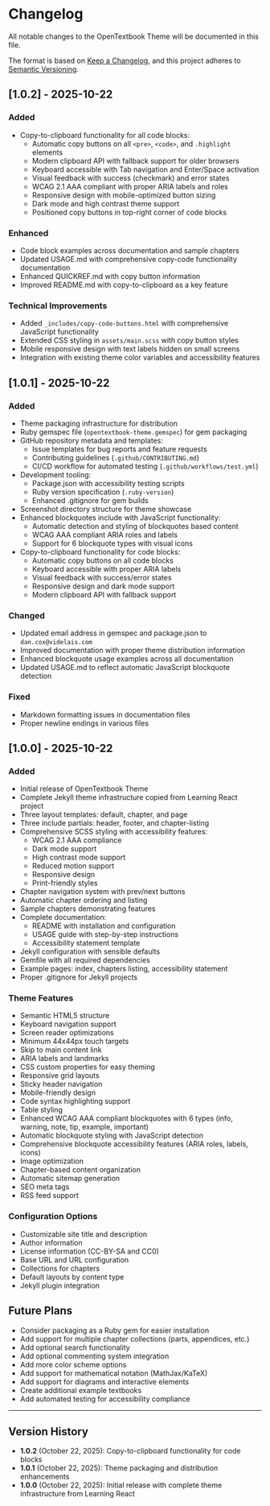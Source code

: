 # Changelog

All notable changes to the OpenTextbook Theme will be documented in this file.

The format is based on [Keep a Changelog](https://keepachangelog.com/en/1.0.0/),
and this project adheres to [Semantic Versioning](https://semver.org/spec/v2.0.0.html).

## [1.0.2] - 2025-10-22

### Added

- Copy-to-clipboard functionality for all code blocks:
  - Automatic copy buttons on all `<pre>`, `<code>`, and `.highlight` elements
  - Modern clipboard API with fallback support for older browsers
  - Keyboard accessible with Tab navigation and Enter/Space activation
  - Visual feedback with success (checkmark) and error states
  - WCAG 2.1 AAA compliant with proper ARIA labels and roles
  - Responsive design with mobile-optimized button sizing
  - Dark mode and high contrast theme support
  - Positioned copy buttons in top-right corner of code blocks

### Enhanced

- Code block examples across documentation and sample chapters
- Updated USAGE.md with comprehensive copy-code functionality documentation
- Enhanced QUICKREF.md with copy button information
- Improved README.md with copy-to-clipboard as a key feature

### Technical Improvements

- Added `_includes/copy-code-buttons.html` with comprehensive JavaScript functionality
- Extended CSS styling in `assets/main.scss` with copy button styles
- Mobile responsive design with text labels hidden on small screens
- Integration with existing theme color variables and accessibility features

## [1.0.1] - 2025-10-22

### Added

- Theme packaging infrastructure for distribution
- Ruby gemspec file (`opentextbook-theme.gemspec`) for gem packaging
- GitHub repository metadata and templates:
  - Issue templates for bug reports and feature requests
  - Contributing guidelines (`.github/CONTRIBUTING.md`)
  - CI/CD workflow for automated testing (`.github/workflows/test.yml`)
- Development tooling:
  - Package.json with accessibility testing scripts
  - Ruby version specification (`.ruby-version`)
  - Enhanced .gitignore for gem builds
- Screenshot directory structure for theme showcase
- Enhanced blockquotes include with JavaScript functionality:
  - Automatic detection and styling of blockquotes based content
  - WCAG AAA compliant ARIA roles and labels
  - Support for 6 blockquote types with visual icons
- Copy-to-clipboard functionality for code blocks:
  - Automatic copy buttons on all code blocks
  - Keyboard accessible with proper ARIA labels
  - Visual feedback with success/error states
  - Responsive design and dark mode support
  - Modern clipboard API with fallback support

### Changed

- Updated email address in gemspec and package.json to `dan.cox@videlais.com`
- Improved documentation with proper theme distribution information
- Enhanced blockquote usage examples across all documentation
- Updated USAGE.md to reflect automatic JavaScript blockquote detection

### Fixed

- Markdown formatting issues in documentation files
- Proper newline endings in various files

## [1.0.0] - 2025-10-22

### Added

- Initial release of OpenTextbook Theme
- Complete Jekyll theme infrastructure copied from Learning React project
- Three layout templates: default, chapter, and page
- Three include partials: header, footer, and chapter-listing
- Comprehensive SCSS styling with accessibility features:
  - WCAG 2.1 AAA compliance
  - Dark mode support
  - High contrast mode support
  - Reduced motion support
  - Responsive design
  - Print-friendly styles
- Chapter navigation system with prev/next buttons
- Automatic chapter ordering and listing
- Sample chapters demonstrating features
- Complete documentation:
  - README with installation and configuration
  - USAGE guide with step-by-step instructions
  - Accessibility statement template
- Jekyll configuration with sensible defaults
- Gemfile with all required dependencies
- Example pages: index, chapters listing, accessibility statement
- Proper .gitignore for Jekyll projects

### Theme Features

- Semantic HTML5 structure
- Keyboard navigation support
- Screen reader optimizations
- Minimum 44x44px touch targets
- Skip to main content link
- ARIA labels and landmarks
- CSS custom properties for easy theming
- Responsive grid layouts
- Sticky header navigation
- Mobile-friendly design
- Code syntax highlighting support
- Table styling
- Enhanced WCAG AAA compliant blockquotes with 6 types (info, warning, note, tip, example, important)
- Automatic blockquote styling with JavaScript detection
- Comprehensive blockquote accessibility features (ARIA roles, labels, icons)
- Image optimization
- Chapter-based content organization
- Automatic sitemap generation
- SEO meta tags
- RSS feed support

### Configuration Options

- Customizable site title and description
- Author information
- License information (CC-BY-SA and CC0)
- Base URL and URL configuration
- Collections for chapters
- Default layouts by content type
- Jekyll plugin integration

## Future Plans

- Consider packaging as a Ruby gem for easier installation
- Add support for multiple chapter collections (parts, appendices, etc.)
- Add optional search functionality
- Add optional commenting system integration
- Add more color scheme options
- Add support for mathematical notation (MathJax/KaTeX)
- Add support for diagrams and interactive elements
- Create additional example textbooks
- Add automated testing for accessibility compliance

---

## Version History

- **1.0.2** (October 22, 2025): Copy-to-clipboard functionality for code blocks
- **1.0.1** (October 22, 2025): Theme packaging and distribution enhancements
- **1.0.0** (October 22, 2025): Initial release with complete theme infrastructure from Learning React
